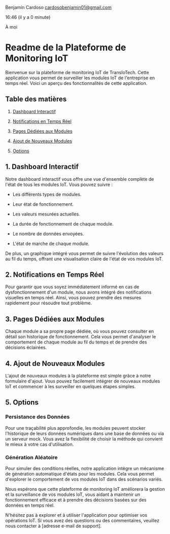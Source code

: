 Benjamin Cardoso <cardosobenjamin01@gmail.com>
	
16:46 (il y a 0 minute)
	
À moi

# Readme de la Plateforme de Monitoring IoT

Bienvenue sur la plateforme de monitoring IoT de TransIoTech. Cette application vous permet de surveiller les modules IoT de l'entreprise en temps réel. Voici un aperçu des fonctionnalités de cette application.

## Table des matières

1. [Dashboard Interactif](#dashboard-interactif)

2. [Notifications en Temps Réel](#notifications-en-temps-réel)

3. [Pages Dédiées aux Modules](#pages-dédiées-aux-modules)

4. [Ajout de Nouveaux Modules](#ajout-de-nouveaux-modules)

5. [Options](#options)

## 1. Dashboard Interactif

Notre dashboard interactif vous offre une vue d'ensemble complète de l'état de tous les modules IoT. Vous pouvez suivre :

- Les différents types de modules.

- Leur état de fonctionnement.

- Les valeurs mesurées actuelles.

- La durée de fonctionnement de chaque module.

- Le nombre de données envoyées.

- L'état de marche de chaque module.

De plus, un graphique intégré vous permet de suivre l'évolution des valeurs au fil du temps, offrant une visualisation claire de l'état de vos modules IoT.

## 2. Notifications en Temps Réel

Pour garantir que vous soyez immédiatement informé en cas de dysfonctionnement d'un module, nous avons intégré des notifications visuelles en temps réel. Ainsi, vous pouvez prendre des mesures rapidement pour résoudre tout problème.

## 3. Pages Dédiées aux Modules

Chaque module a sa propre page dédiée, où vous pouvez consulter en détail son historique de fonctionnement. Cela vous permet d'analyser le comportement de chaque module au fil du temps et de prendre des décisions éclairées.

## 4. Ajout de Nouveaux Modules

L'ajout de nouveaux modules à la plateforme est simple grâce à notre formulaire d'ajout. Vous pouvez facilement intégrer de nouveaux modules IoT et commencer à les surveiller en quelques étapes simples.

## 5. Options

### Persistance des Données

Pour une traçabilité plus approfondie, les modules peuvent stocker l'historique de leurs données numériques dans une base de données ou via un serveur mock. Vous avez la flexibilité de choisir la méthode qui convient le mieux à votre cas d'utilisation.

### Génération Aléatoire

Pour simuler des conditions réelles, notre application intègre un mécanisme de génération automatique d'états pour les modules. Cela vous permet d'explorer le comportement de vos modules IoT dans des scénarios variés.

Nous espérons que cette plateforme de monitoring IoT améliorera la gestion et la surveillance de vos modules IoT, vous aidant à maintenir un fonctionnement efficace et à prendre des décisions basées sur des données en temps réel.

N'hésitez pas à explorer et à utiliser l'application pour optimiser vos opérations IoT. Si vous avez des questions ou des commentaires, veuillez nous contacter à [adresse e-mail de support].

